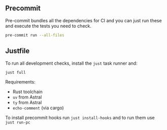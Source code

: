 ## Precommit

Pre-commit bundles all the dependencies for CI and you can just run these and execute
the tests you need to check.

```sh
pre-commit run --all-files
```

## Justfile

To run all development checks, install the `just` task runner and:

```sh
just full
```

Requirements:

- Rust toolchain
- `uv` from Astral
- `ty` from Astral
- `echo-comment` (via cargo)

To install precommit hooks run `just install-hooks` and to run them use `just run-pc`
